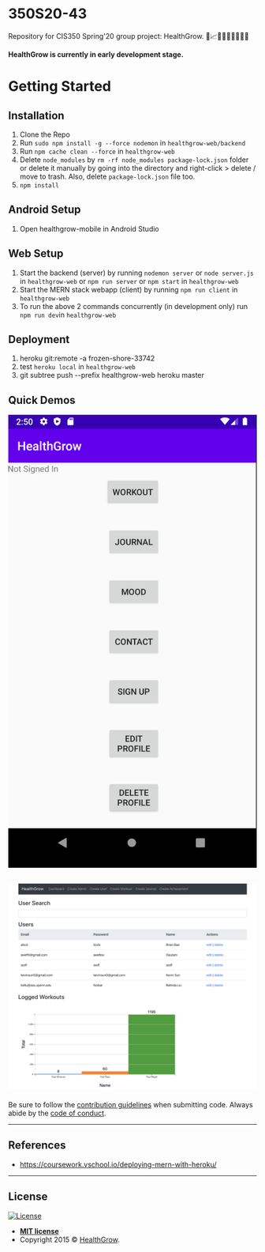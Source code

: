 # 350S20-43
Repository for CIS350 Spring'20 group project: HealthGrow. :seedling::chart_with_upwards_trend::rocket::evergreen_tree::palm_tree::cactus::deciduous_tree::blossom::cherry_blossom:

**HealthGrow is currently in early development stage.**

# Getting Started

## Installation
1. Clone the Repo 
2. Run `sudo npm install -g --force nodemon` in `healthgrow-web/backend`
3. Run `npm cache clean --force` in `healthgrow-web`
4. Delete `node_modules` by `rm -rf node_modules package-lock.json` folder or delete it manually by going into the directory and right-click > delete / move to trash. Also, delete `package-lock.json` file too.
5. `npm install`

## Android Setup
1. Open healthgrow-mobile in Android Studio

## Web Setup
1. Start the backend (server) by running `nodemon server` or `node server.js` in `healthgrow-web` or `npm run server` or `npm start` in `healthgrow-web`
2. Start the MERN stack webapp (client) by running `npm run client` in `healthgrow-web`
3. To run the above 2 commands concurrently (in development only) run  `npm run dev`in `healthgrow-web`

## Deployment
1. heroku git:remote -a frozen-shore-33742
2. test `heroku local` in `healthgrow-web`
3. git subtree push --prefix healthgrow-web heroku master

## Quick Demos
![Mobile App](docs/img/mobile_app.png)

![Admin Dashboard](docs/img/admin_dashboard.png)
---

Be sure to follow the [contribution guidelines](CONTRIBUTING.md) when submitting code. Always abide by the [code of conduct](CODE_OF_CONDUCT.md).

---
## References
* https://coursework.vschool.io/deploying-mern-with-heroku/

---

## License

[![License](http://img.shields.io/:license-mit-blue.svg?style=flat-square)](http://badges.mit-license.org)

- **[MIT license](http://opensource.org/licenses/mit-license.php)**
- Copyright 2015 © <a href="">HealthGrow</a>.